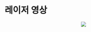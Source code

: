 
# 레이저 영상
<p align = "center">
  <img src ="https://github.com/user-attachments/assets/76ddfaf1-4d59-435c-b80a-ff5fd36c7204">
</p>



